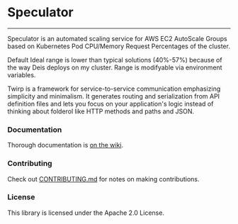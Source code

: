 # Speculator
---

Speculator is an automated scaling service for AWS EC2 AutoScale Groups based
on Kubernetes Pod CPU/Memory Request Percentages of the cluster.

Default Ideal range is lower than typical solutions (40%-57%) because of the way
Deis deploys on my cluster.  Range is modifyable via environment variables.

Twirp is a framework for service-to-service communication emphasizing simplicity
and minimalism. It generates routing and serialization from API definition files
and lets you focus on your application's logic instead of thinking about
folderol like HTTP methods and paths and JSON.

### Documentation

Thorough documentation is [on the wiki](https://github.com/undeadops/speculator/wiki).

### Contributing
Check out [CONTRIBUTING.md](./CONTRIBUTING.md) for notes on making contributions.

### License

This library is licensed under the Apache 2.0 License. 
